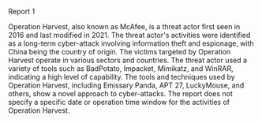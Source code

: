 
Report 1

Operation Harvest, also known as McAfee, is a threat actor first seen in 2016 and last modified in 2021. The threat actor's activities were identified as a long-term cyber-attack involving information theft and espionage, with China being the country of origin. The victims targeted by Operation Harvest operate in various sectors and countries. The threat actor used a variety of tools such as BadPotato, Impacket, Mimikatz, and WinRAR, indicating a high level of capability. The tools and techniques used by Operation Harvest, including Emissary Panda, APT 27, LuckyMouse, and others, show a novel approach to cyber-attacks. The report does not specify a specific date or operation time window for the activities of Operation Harvest.


